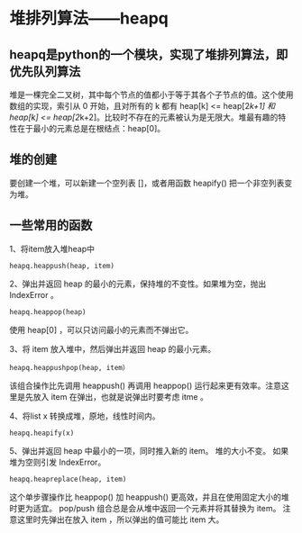 # 堆排列算法——heapq
## heapq是python的一个模块，实现了堆排列算法，即优先队列算法
堆是一棵完全二叉树，其中每个节点的值都小于等于其各个子节点的值。这个使用数组的实现，索引从 0 开始，且对所有的 k 都有 heap[k] <= heap[2*k+1] 和 heap[k] <= heap[2*k+2]。比较时不存在的元素被认为是无限大。堆最有趣的特性在于最小的元素总是在根结点：heap[0]。
## 堆的创建
要创建一个堆，可以新建一个空列表 []，或者用函数 heapify() 把一个非空列表变为堆。
## 一些常用的函数

1、将item放入堆heap中
```
heapq.heappush(heap, item)
```
2、弹出并返回 heap 的最小的元素，保持堆的不变性。如果堆为空，抛出 IndexError 。
```
heapq.heappop(heap)
```
使用 heap[0] ，可以只访问最小的元素而不弹出它。

3、将 item 放入堆中，然后弹出并返回 heap 的最小元素。
```
heapq.heappushpop(heap, item）
```
该组合操作比先调用 heappush() 再调用 heappop() 运行起来更有效率。注意这里是先放入 item 在弹出，也就是说弹出时要考虑 itme 。

4、将list x 转换成堆，原地，线性时间内。
```
heapq.heapify(x)
```
5、弹出并返回 heap 中最小的一项，同时推入新的 item。 堆的大小不变。 如果堆为空则引发 IndexError。
```
heapq.heapreplace(heap, item)
```
这个单步骤操作比 heappop() 加 heappush() 更高效，并且在使用固定大小的堆时更为适宜。 pop/push 组合总是会从堆中返回一个元素并将其替换为 item。
注意这里时先弹出在放入 item ，所以弹出的值可能比 item 大。
